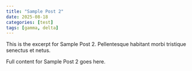 ```yaml
---
title: "Sample Post 2"
date: 2025-08-18
categories: [test]
tags: [gamma, delta]
---
```

This is the excerpt for Sample Post 2. Pellentesque habitant morbi tristique senectus et netus.

Full content for Sample Post 2 goes here.
